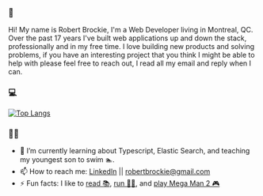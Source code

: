 ### 👋

Hi! My name is Robert Brockie, I'm a Web Developer living in Montreal, QC. Over the past 17 years I've built web applications up and down the stack, professionally and in my free time. I love building new products and solving problems, if you have an interesting project that you think I might be able to help with please feel free to reach out, I read all my email and reply when I can.

### 💻
[![Top Langs](https://github-readme-stats.vercel.app/api/top-langs/?username=robertbrockie&show_icons=true&theme=dark&langs_count=10)](https://github.com/robertbrockie)

### 👨‍💻
- 🌱 I’m currently learning about Typescript, Elastic Search, and teaching my youngest son to swim 🏊.
- 📫 How to reach me: [LinkedIn](https://www.linkedin.com/in/robertbrockie/) || [robertbrockie@gmail.com](mailto:robertbrockie+github@gmail.com)
- ⚡ Fun facts: I like to [read 📚](https://www.coolkidsreadbooks.com/), [run 🏃‍♂️](https://www.15x365.com), and [play Mega Man 2 🎮](https://mm2.robertbrockie.com)

<!--
![Robert Brockie's GitHub stats](https://github-readme-stats.vercel.app/api?username=robertbrockie&theme=dark&show_icons=true)
**robertbrockie/robertbrockie** is a ✨ _special_ ✨ repository because its `README.md` (this file) appears on your GitHub profile.

Here are some ideas to get you started:

- 🔭 I’m currently working on ...
- 🌱 I’m currently learning ...
- 👯 I’m looking to collaborate on ...
- 🤔 I’m looking for help with ...
- 💬 Ask me about ...
- 📫 How to reach me: ...
- 😄 Pronouns: ...
-->
